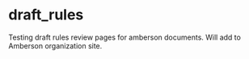 # draft_rules
Testing draft rules review pages for amberson documents. Will add to Amberson organization site.
